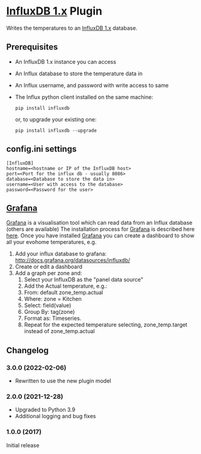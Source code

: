 # [InfluxDB 1.x](https://influxdata.com/time-series-platform/influxdb/) Plugin

Writes the temperatures to an [InfluxDB 1.x](https://www.influxdata.com) database.

## Prerequisites
* An InfluxDB 1.x instance you can access
* An Influx database to store the temperature data in
* An Influx username, and password with write access to same
* The Influx python client installed on the same machine:

  `pip install influxdb`

  or, to upgrade your existing one:

  `pip install influxdb --upgrade`

## config.ini settings
```
[InfluxDB]
hostname=<hostname or IP of the InfluxDB host>
port=<Port for the influx db - usually 8086>
database=<Database to store the data in>
username=<User with access to the database>
password=<Password for the user>
```

## [Grafana](https://grafana.net)
[Grafana](https://grafana.net) is a visualisation tool which can read data from an Influx database (others are available)
The installation process for [Grafana](https://grafana.net) is described here [here](http://docs.grafana.org/installation/).
Once you have installed [Grafana](https://grafana.net) you can create a dashboard to show all your evohome temperatures, e.g.

1. Add your influx database to grafana: http://docs.grafana.org/datasources/influxdb/
2. Create or edit a dashboard
3. Add a graph per zone and:
    1. Select your InfluxDB as the "panel data source"
    2. Add the Actual temperature, e.g.:
    3. From: default zone_temp.actual
    4. Where: zone = Kitchen
    5. Select: field(value)
    6. Group By: tag(zone)
    7. Format as: Timeseries.
    8. Repeat for the expected temperature selecting, zone_temp.target instead of zone_temp.actual


## Changelog
### 3.0.0 (2022-02-06)
- Rewritten to use the new plugin model
### 2.0.0 (2021-12-28)
- Upgraded to Python 3.9
- Additional logging and bug fixes
### 1.0.0 (2017)
Initial release


